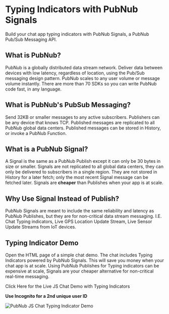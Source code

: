 # Typing Indicators with PubNub Signals

Build your chat app typing indicators with PubNub Signals, a PubNub Pub/Sub Messaging API.

## What is PubNub?

PubNub is a globally distributed data stream network. Deliver data between devices with low latency, regardless of location, using the Pub/Sub messaging design pattern. PubNub scales to any user volume or message volume instantly. There are more than 70 SDKs so you can write PubNub code fast, in any language.

## What is PubNub's PubSub Messaging?

Send 32KB or smaller messages to any active subscribers. Publishers can be any device that knows TCP. Published messages are replicated to all PubNub global data centers. Published messages can be stored in History, or invoke a PubNub Function.

## What is a PubNub Signal?

A Signal is the same as a PubNub Publish except it can only be 30 bytes in size or smaller. Signals are not replicated to all global data centers, they can only be delivered to subscribers in a single region. They are not stored in History for a later fetch; only the most recent Signal message can be fetched later. Signals are **cheaper** than Publishes when your app is at scale.

## Why Use Signal Instead of Publish?

PubNub Signals are meant to include the same reliability and latency as PubNub Publishes, but they are for non-critical data stream messaging. I.E. Chat Typing indicators, Live GPS Location Update Stream, Live Sensor Update Streams from IoT devices.

## Typing Indicator Demo

Open the HTML page of a simple chat demo. The chat includes Typing Indicators powered by PubNub Signals. This will save you money when your chat app is at scale. Using PubNub Publishes for Typing indicators can be expensive at scale, Signals are your cheaper alternative for non-critical real-time messaging.

Click Here for the Live JS Chat Demo with Typing Indicators

**Use Incognito for a 2nd unique user ID**

![PubNub JS Chat Typing Indicator Demo](https://i.imgur.com/xsqD5Mi.gif)
